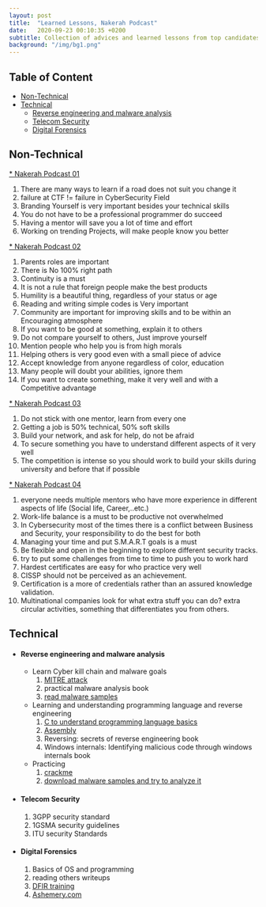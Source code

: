 ```yaml
---
layout: post
title:  "Learned Lessons, Nakerah Podcast"
date:   2020-09-23 00:10:35 +0200
subtitle: Collection of advices and learned lessons from top candidates speakers at <a href="https://nakerah.net/podcast/" style="color:#ffffff;">Nakerah Podcast</a>
background: "/img/bg1.png"
---
```


## Table of Content

* [Non-Technical](#non-technical)
* [Technical](#technical)
   * [Reverse engineering and malware analysis](#reverse-engineering-and-malware-analysis)
   * [Telecom Security](#telecom-security)  
   * [Digital Forensics](#digital-forensics)

## Non-Technical

<u>* [Nakerah Podcast 01](https://nakerah.net/podcast/01-nakerah-podcast-amr-thabet-former-malware-researcher-at-symantec-founder-of-maltrak/)</u>
1. There are many ways to learn if a road does not suit you change it
2. failure at CTF != failure in CyberSecurity Field
3. Branding Yourself is very important besides your technical skills
4. You do not have to be a professional programmer do succeed
5. Having a mentor will save you a lot of time and effort
6. Working on trending Projects, will make people know you better

<u>* [Nakerah Podcast 02](https://nakerah.net/podcast/02-ali-hadi-assistant-professor-at-champlain-college-author-of-elearnsecurity-digital-forensics-malware-analysis-courses/)</u>

1. Parents roles are important
2. There is No 100% right path
3. Continuity is a must
4. It is not a rule that foreign people make the best products
5. Humility is a beautiful thing, regardless of your status or age   
6. Reading and writing simple codes is Very important
7. Community are important for improving skills and to be within an Encouraging atmosphere
8. If you want to be good at something, explain it to others
9. Do not compare yourself to others, Just improve yourself
10. Mention people who help you is from high morals
11. Helping others is very good even with a small piece of advice
12. Accept knowledge from anyone regardless of color, education
13. Many people will doubt your abilities, ignore them
14. If you want to create something, make it very well and with a Competitive advantage

<u>* [Nakerah Podcast 03](https://nakerah.net/podcast/03-bahaa-othman-chief-information-security-officer-fawry/)</u>

1. Do not stick with one mentor, learn from every one
2. Getting a job is 50% technical, 50% soft skills
3. Build your network, and ask for help, do not be afraid
4. To secure something you have to understand different aspects of it very well
5. The competition is intense so you should work to build your skills during university and before that if possible

<u>* [Nakerah Podcast 04](https://nakerah.net/podcast/04-hassan-mourad-security-technical-leader-cisco/)</u>

1. everyone needs multiple mentors who have more experience in different aspects of life (Social life, Career,..etc.)
2. Work-life balance is a must to be productive not overwhelmed
3. In Cybersecurity most of the times there is a conflict between Business and Security, your responsibility to do the best for both
4. Managing your time and put S.M.A.R.T goals is a must
5. Be flexible and open in the beginning to explore different security tracks.
6. try to put some challenges from time to time to push you to work hard
7. Hardest certificates are easy for who practice very well
8. CISSP should not be perceived as an achievement.
9. Certification is a more of credentials rather than an assured knowledge validation.
10. Multinational companies look for what extra stuff you can do? extra circular activities, something that differentiates you from others.

## Technical

* #### Reverse engineering and malware analysis

   * Learn Cyber kill chain and malware goals
      1. <u>[MITRE attack](https://attack.mitre.org/)</u>
      2. practical malware analysis book
      3. <u>[read malware samples](https://aptnotes.readthedocs.io/en/latest/)</u>
   * Learning and understanding programming language and reverse engineering
      1. <u>[C to understand programming language basics](https://courses.edx.org/courses/course-v1:HarvardX+CS50+X/course/)</u>
      2. <u>[Assembly](https://www.google.com/search?client=firefox-b-d&q=assembly+w3schools)</u>
      3. Reversing: secrets of reverse engineering book
      4. Windows internals: Identifying malicious code through windows internals book
   * Practicing
      1. <u>[crackme](http://crackmes.cf/archive/)</u>
      2. <u>[download malware samples and try to analyze it](https://zeltser.com/malware-sample-sources/)</u>

* #### Telecom Security

   1. 3GPP security standard
   2. 1GSMA security guidelines
   3. ITU security Standards
   
* #### Digital Forensics

   1. Basics of OS and programming
   2. reading others writeups
   3. <u>[DFIR training](https://dfir.training)</u>
   4. <u>[Ashemery.com](https://ashemery.com)</u>
